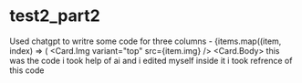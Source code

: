 ﻿# test2_part2

Used chatgpt to writre some code for three columns -  <Container>
        <Row>
          {items.map((item, index) => (
            <Col key={index} md={4} className="mb-4">
              <Card>
                <Card.Img variant="top" src={item.img} />
                <Card.Body>
                this was the code i took help of ai and i edited myself inside it i took refrence of this code
